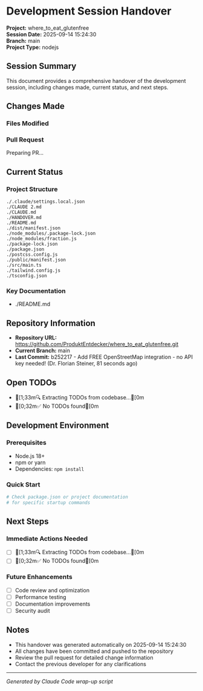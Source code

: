 # Development Session Handover

**Project:** where_to_eat_glutenfree  
**Session Date:** 2025-09-14 15:24:30  
**Branch:** main  
**Project Type:** nodejs  

## Session Summary

This document provides a comprehensive handover of the development session, including changes made, current status, and next steps.

## Changes Made

### Files Modified


### Pull Request
Preparing PR...

## Current Status

### Project Structure
```
./.claude/settings.local.json
./CLAUDE 2.md
./CLAUDE.md
./HANDOVER.md
./README.md
./dist/manifest.json
./node_modules/.package-lock.json
./node_modules/fraction.js
./package-lock.json
./package.json
./postcss.config.js
./public/manifest.json
./src/main.ts
./tailwind.config.js
./tsconfig.json
```

### Key Documentation
- ./README.md

## Repository Information

- **Repository URL:** https://github.com/ProduktEntdecker/where_to_eat_glutenfree.git
- **Current Branch:** main
- **Last Commit:** b252217 - Add FREE OpenStreetMap integration - no API key needed! (Dr. Florian Steiner, 81 seconds ago)

## Open TODOs

- [1;33m🔍 Extracting TODOs from codebase...[0m
- [0;32m✅ No TODOs found[0m

## Development Environment

### Prerequisites
- Node.js 18+
- npm or yarn
- Dependencies: `npm install`

### Quick Start
```bash
# Check package.json or project documentation
# for specific startup commands
```

## Next Steps

### Immediate Actions Needed
- [ ] [1;33m🔍 Extracting TODOs from codebase...[0m
- [ ] [0;32m✅ No TODOs found[0m

### Future Enhancements
- [ ] Code review and optimization
- [ ] Performance testing
- [ ] Documentation improvements
- [ ] Security audit

## Notes

- This handover was generated automatically on 2025-09-14 15:24:30
- All changes have been committed and pushed to the repository
- Review the pull request for detailed change information
- Contact the previous developer for any clarifications

---

*Generated by Claude Code wrap-up script*
